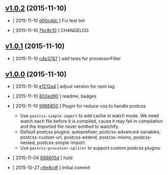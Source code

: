 <!-- LATEST f199747 -->

## [v1.0.2](https://github.com/zoubin/reduce-css-postcss/commit/f199747) (2015-11-10)

* [ 2015-11-10 [d00cddc](https://github.com/zoubin/reduce-css-postcss/commit/d00cddc) ] Fix test lint

* [ 2015-11-10 [7bc8c10](https://github.com/zoubin/reduce-css-postcss/commit/7bc8c10) ] CHANGELOG

## [v1.0.1](https://github.com/zoubin/reduce-css-postcss/commit/024016b) (2015-11-10)

* [ 2015-11-10 [c4e3787](https://github.com/zoubin/reduce-css-postcss/commit/c4e3787) ] add tests for processorFilter

## [v1.0.0](https://github.com/zoubin/reduce-css-postcss/commit/7750c43) (2015-11-10)

* [ 2015-11-10 [e1212ad](https://github.com/zoubin/reduce-css-postcss/commit/e1212ad) ] adjust version for npm tag

* [ 2015-11-10 [802ed90](https://github.com/zoubin/reduce-css-postcss/commit/802ed90) ] readme, badges

* [ 2015-11-10 [9986850](https://github.com/zoubin/reduce-css-postcss/commit/9986850) ] Plugin for reduce-css to handle postcss
    
    * Use `postcss-simple-import` to add cache in watch mode.
    We need watch each file before it is compiled, cause it may fail in
    compilation and the imported file never emitted to watchify.
    * Default postcss plugins: autoprefixer, postcss-advanced-variables,
    postcss-custom-url, postcss-extend, postcss-mixins, postcss-nested,
    postcss-simple-import.
    * Use `postcss-processor-splicer` to support custom postcss plugins.

* [ 2015-11-04 [688805d](https://github.com/zoubin/reduce-css-postcss/commit/688805d) ] hold

* [ 2015-10-27 [c6e8cdf](https://github.com/zoubin/reduce-css-postcss/commit/c6e8cdf) ] Initial commit

